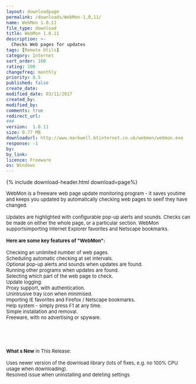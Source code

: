 ```yaml
---
layout: downloadpage
permalink: /downloads/WebMon-1,0,11/
name: WebMon 1.0.11
file_type: download
title: WebMon 1.0.11
description: >-
  Checks Web pages for updates
tags: [Remote Utils]
category: Internet
sort_order: 100
rating: 100
changefreq: monthly
priority: 0.5
published: false
create_date: 
modified_date: 03/11/2017
created_by: 
modified_by: 
comments: true
redirect_url: 
### 
version:  1.0.11
size: 0.77 MB
downloadurl: http://www.markwell.btinternet.co.uk/webmon/webmon.exe
response: -1
by: 
by_link: 
licence: Freeware
os: Windows
---
```


{% include download-header.html download=page%}

<p style="fix-download-text !important">
<p><font size="2"><p>WebMon is a freeware web page update monitoring program - it saves youtime and keeps you updated by automatically checking web pages to seeif they have changed.<br />
<br />
Updates are highlighted with configurable pop-up alerts and sounds. Checks can be made on either the whole page, or a particular section. WebMon supportsimporting Internet Explorer favorites and Netscape bookmarks.<br />
<br />
<span><strong>Here are some key features of "WebMon":</strong></span><br />
<br />
Checking an unlimited number of web pages. <br />
Scheduling automatic checking at set intervals. <br />
Optional pop-up alerts and sounds when updates are found. <br />
Running other programs when updates are found. <br />
Selecting which part of the web page to check. <br />
Update logging. <br />
Proxy support, with authentication. <br />
Unintrusive tray icon when minimised. <br />
Importing IE favorites and Firefox / Netscape bookmarks. <br />
Help system - simply press F1 at any time. <br />
Simple installation and removal. <br />
Freeware, with no advertising or spyware.</p>
<!-- google_ad_section_end -->
<p>&#160;</p>
<div class="celltext_big"><br />
<br />
<strong>What s New</strong> in This Release:<br />
<br />
Uses newer version of the download library (lots of fixes, e.g. no 100% CPU usage when downloading). <br />
Resolved issue when uninstalling and deleting settings</div></p></p>

